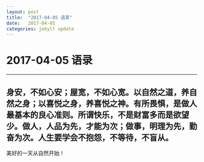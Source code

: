 ```yaml
---
layout: post
title:  "2017-04-05 语录"
date:   2017-04-05
categories: jekyll update
---
```

# 2017-04-05 语录

------
## 身安，不如心安；屋宽，不如心宽。以自然之道，养自然之身；以喜悦之身，养喜悦之神。有所畏惧，是做人最基本的良心准则。所谓快乐，不是财富多而是欲望少。做人，人品为先，才能为次；做事，明理为先，勤奋为次。人生要学会不抱怨，不等待，不盲从。
美好的一天从自然开始！ 

